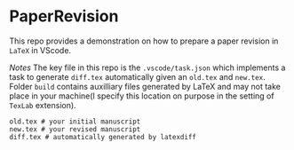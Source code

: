 # PaperRevision
This repo provides a demonstration on how to prepare a paper revision in `LaTeX` in VScode.

*Notes*
The key file in this repo is the `.vscode/task.json` which implements a task to generate `diff.tex` automatically given an `old.tex` and `new.tex`.
Folder `build` contains auxilliary files generated by LaTeX and may not take place in your machine(I specify this location on purpose in the setting of `TexLab` extension).

```
old.tex # your initial manuscript
new.tex # your revised manuscript
diff.tex # automatically generated by latexdiff
```
